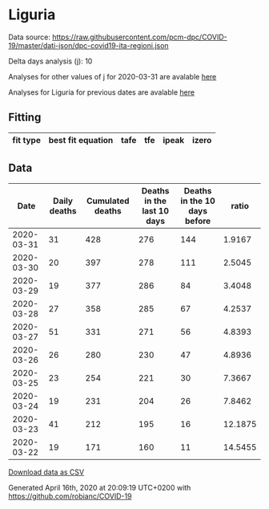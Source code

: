 # Liguria

Data source: https://raw.githubusercontent.com/pcm-dpc/COVID-19/master/dati-json/dpc-covid19-ita-regioni.json

Delta days analysis (j): 10

Analyses for other values of j for 2020-03-31 are avalable [here](../2020-03-31/README.md)

Analyses for Liguria for previous dates are avalable [here](../README.md)

## Fitting 
|fit type|best fit equation|tafe|tfe|ipeak|izero|
|-------|-----|--------|------|---|---|

## Data
|Date|Daily deaths|Cumulated deaths|Deaths in the last 10 days|Deaths in the 10 days before|ratio|
|----|----------|-----------|-------|--------------------|-----|
|2020-03-31|31|428|276|144|1.9167|
|2020-03-30|20|397|278|111|2.5045|
|2020-03-29|19|377|286|84|3.4048|
|2020-03-28|27|358|285|67|4.2537|
|2020-03-27|51|331|271|56|4.8393|
|2020-03-26|26|280|230|47|4.8936|
|2020-03-25|23|254|221|30|7.3667|
|2020-03-24|19|231|204|26|7.8462|
|2020-03-23|41|212|195|16|12.1875|
|2020-03-22|19|171|160|11|14.5455|

[Download data as CSV](COVID-19_liguria_j10_2020-03-31.csv)

Generated April 16th, 2020 at 20:09:19 UTC+0200 with https://github.com/robianc/COVID-19
